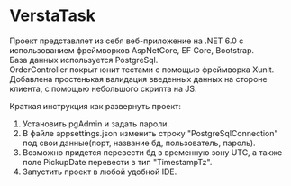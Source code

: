 # VerstaTask
Проект представляет из себя веб-приложение на .NET 6.0 с использованием фреймворков AspNetCore, EF Core, Bootstrap.  
База данных используется PostgreSql.  
OrderController покрыт юнит тестами с помощью фреймворка Xunit.  
Добавлена простенькая валидация введенных данных на стороне клиента, с помощью небольшого скрипта на JS.  

Краткая инструкция как развернуть проект:
1. Установить pgAdmin и задать пароли.
2. В файле appsettings.json изменить строку "PostgreSqlConnection" под свои данные(порт, название бд, пользователь, пароль).
3. Возможно придется перевести бд в временную зону UTC, а также поле PickupDate перевести в тип "TimestampTz".
4. Запустить проект в любой удобной IDE.

